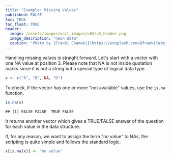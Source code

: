 ```yaml
---
title: "Example: Missing Values"
published: FALSE
toc: TRUE
toc_float: TRUE
header:
  image: /assets/images/unit_images/u03/u3_header.png
  image_description: "neon data"
  caption: "Photo by [Franki Chamaki](https://unsplash.com/@franki?utm_source=unsplash&amp;utm_medium=referral&amp;utm_content=creditCopyText) [from unsplash](https://unsplash.com/s/photos/data?utm_source=unsplash&amp;utm_medium=referral&amp;utm_content=creditCopyText)"
---
```



Handling missing values is straight forward. Let's start with a vector with one
NA value at position 3. Please note that NA is not inside quotation marks since
it is not a string but a special type of logical data type.


```r
x <- c("A", "B", NA, "D")
```
To check, if the vector has one or more "not available" values, use the
`is.na` function.

```r
is.na(x)
```

```
## [1] FALSE FALSE  TRUE FALSE
```
It returns another vector which gives a TRUE/FALSE answer of the question for
each value in the data structure.

If, for any reason, we want to assign the term "no value" to NAs, the scripting
is quite simple and follows the standard logic.

```r
x[is.na(x)] <- "no value"
```
